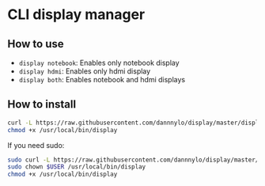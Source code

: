 # CLI display manager

## How to use

 - `display notebook`: Enables only notebook display
 - `display hdmi`: Enables only hdmi display
 - `display both`: Enables notebook and hdmi displays

 ## How to install

 ```sh
 curl -L https://raw.githubusercontent.com/dannnylo/display/master/display -o /usr/local/bin/display
 chmod +x /usr/local/bin/display
 ```

If you need sudo:

 ```sh
 sudo curl -L https://raw.githubusercontent.com/dannnylo/display/master/display -o /usr/local/bin/display
 sudo chown $USER /usr/local/bin/display
 chmod +x /usr/local/bin/display
 ```
